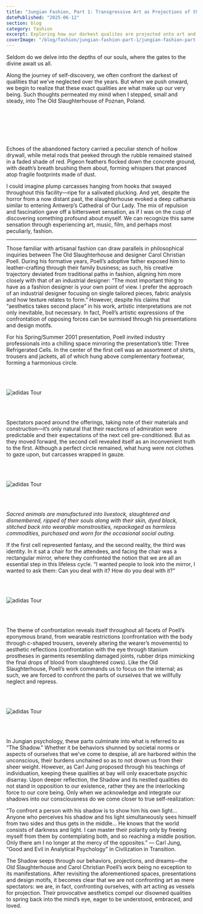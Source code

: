 ```yaml
---
title: "Jungian Fashion, Part 1: Transgressive Art as Projections of the Shadow"
datePublished: "2025-06-12"
section: blog
category: fashion
excerpt: Exploring how our darkest qualites are projected onto art and how we should respond.
coverImage: "/blog/fashion/jungian-fashion-part-1/jungian-fashion-part-1_1.webp"
---
```


Seldom do we delve into the depths of our souls, where the gates to the divine await us all. 

Along the journey of self-discovery, we often confront the darkest of qualities that we’ve neglected over the years. But when we push onward, we begin to realize that these exact qualities are what make up our very being. Such thoughts permeated my mind when I stepped, small and steady, into The Old Slaughterhouse of Poznan, Poland.

<br/>
<br/>

<Slideshow aspectRatio="4 / 3" navArrowColor="#ffffff" slides='[
  { "src": "/blog/fashion/adidas-trip/2-2.webp", "alt": "adidas Headquarters" },
  { "src": "/blog/fashion/adidas-trip/2-4.webp", "alt": "adidas Headquarters" },
  { "src": "/blog/fashion/adidas-trip/2-3.webp", "alt": "adidas Headquarters" },
  { "src": "/blog/fashion/adidas-trip/2-1.webp", "alt": "adidas Headquarters" }
]' />

<br/>
<br/>

Echoes of the abandoned factory carried a peculiar stench of hollow drywall, while metal rods that peeked through the rubble remained stained in a faded shade of red. Pigeon feathers flocked down the concrete ground, with death’s breath brushing them about, forming whispers that pranced atop fragile footprints made of dust.

I could imagine plump carcasses hanging from hooks that swayed throughout this facility—ripe for a salivated plucking. And yet, despite the horror from a now distant past, the slaughterhouse evoked a deep catharsis similar to entering Antwerp’s Cathedral of Our Lady. The mix of repulsion and fascination gave off a bittersweet sensation, as if I was on the cusp of discovering something profound about myself. We can recognize this same sensation through experiencing art, music, film, and perhaps most peculiarly, fashion.

---

Those familiar with artisanal fashion can draw parallels in philosophical inquiries between The Old Slaughterhouse and designer Carol Christian Poell. During his formative years, Poell’s adoptive father exposed him to leather-crafting through their family business; as such, his creative trajectory deviated from traditional paths in fashion, aligning him more closely with that of an industrial designer: “The most important thing to have as a fashion designer is your own point of view. I prefer the approach of an industrial designer focusing on single tailored pieces, fabric analysis and how texture relates to form.” However, despite his claims that “aesthetics takes second place” in his work, artistic interpretations are not only inevitable, but necessary. In fact, Poell’s artistic expressions of the confrontation of opposing forces can be surmised through his presentations and design motifs.

For his Spring/Summer 2001 presentation, Poell invited industry professionals into a chilling space mirroring the presentation’s title: Three Refrigerated Cells. In the center of the first cell was an assortment of shirts, trousers and jackets, all of which hung above complementary footwear, forming a harmonious circle. 

<br/>
<br/>

<Image 
    src="/blog/fashion/adidas-trip/6-1.webp" 
    alt="adidas Tour" 
    aspectRatio="4:3"
/>

<br/>
<br/>

Spectators paced around the offerings, taking note of their materials and construction—it’s only natural that their reactions of admiration were predictable and their expectations of the next cell pre-conditioned. But as they moved forward, the second cell revealed itself as an inconvenient truth to the first. Although a perfect circle remained, what hung were not clothes to gaze upon, but carcasses wrapped in gauze.

<br/>
<br/>

<Image 
    src="/blog/fashion/adidas-trip/6-1.webp" 
    alt="adidas Tour" 
    aspectRatio="4:3"
/>

<br/>
<br/>

*Sacred animals are manufactured into livestock,*
*slaughtered and dismembered,*
*ripped of their souls along with their skin,*
*dyed black,*
*stitched back into wearable monstrosities,*
*repackaged as harmless commodities,*
*purchased and worn for the occasional social outing.*

If the first cell represented fantasy, and the second reality, the third was identity. In it sat a chair for the attendees, and facing the chair was a rectangular mirror, where they confronted the notion that we are all an essential step in this lifeless cycle. “I wanted people to look into the mirror, I wanted to ask them: Can you deal with it? How do you deal with it?”

<br/>
<br/>

<Image 
    src="/blog/fashion/adidas-trip/6-1.webp" 
    alt="adidas Tour" 
    aspectRatio="4:3"
/>

<br/>
<br/>

The theme of confrontation reveals itself throughout all facets of Poell’s eponymous brand, from wearable restrictions (confrontation with the body through c-shaped trousers, severely altering the wearer’s movements) to aesthetic reflections (confrontation with the eye through titanium prostheses in garments resembling damaged joints, rubber drips mimicking the final drops of blood from slaughtered cows). Like the Old Slaughterhouse, Poell’s work commands us to focus on the internal; as such, we are forced to confront the parts of ourselves that we willfully neglect and repress.

<br/>
<br/>

<Image 
    src="/blog/fashion/adidas-trip/6-1.webp" 
    alt="adidas Tour" 
    aspectRatio="4:3"
/>

<br/>
<br/>

In Jungian psychology, these parts culminate into what is referred to as “The Shadow.” Whether it be behaviors shunned by societal norms or aspects of ourselves that we’ve come to despise, all are harbored within the unconscious, their burdens unchained so as to not drown us from their sheer weight. However, as Carl Jung proposed through his teachings of individuation, keeping these qualities at bay will only exacerbate psychic disarray. Upon deeper reflection, the Shadow and its nestled qualities do not stand in opposition to our existence, rather they are the interlocking force to our core being. Only when we acknowledge and integrate our shadows into our consciousness do we come closer to true self-realization:

“To confront a person with his shadow is to show him his own light… Anyone who perceives his shadow and his light simultaneously sees himself from two sides and thus gets in the middle… He knows that the world consists of darkness and light. I can master their polarity only by freeing myself from them by contemplating both, and so reaching a middle position. Only there am I no longer at the mercy of the opposites.” — Carl Jung, “Good and Evil in Analytical Psychology” in Civilization in Transition.

The Shadow seeps through our behaviors, projections, and dreams—the Old Slaughterhouse and Carol Christian Poell’s work being no exception to its manifestations. After revisiting the aforementioned spaces, presentations and design motifs, it becomes clear that we are not confronting art as mere spectators: we are, in fact, confronting ourselves, with art acting as vessels for projection. Their provocative aesthetics compel our disowned qualities to spring back into the mind’s eye, eager to be understood, embraced, and loved.